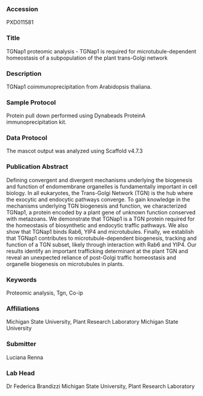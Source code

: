 ### Accession
PXD011581

### Title
TGNap1 proteomic analysis -  TGNap1 is required for microtubule-dependent homeostasis of a subpopulation of the plant trans-Golgi network

### Description
TGNap1 coimmunoprecipitation from Arabidopsis thaliana.

### Sample Protocol
Protein pull down performed using Dynabeads ProteinA immunoprecipitation kit.

### Data Protocol
The mascot output was analyzed using Scaffold v4.7.3

### Publication Abstract
Defining convergent and divergent mechanisms underlying the biogenesis and function of endomembrane organelles is fundamentally important in cell biology. In all eukaryotes, the Trans-Golgi Network (TGN) is the hub where the exocytic and endocytic pathways converge. To gain knowledge in the mechanisms underlying TGN biogenesis and function, we characterized TGNap1, a protein encoded by a plant gene of unknown function conserved with metazoans. We demonstrate that TGNap1 is a TGN protein required for the homeostasis of biosynthetic and endocytic traffic pathways. We also show that TGNap1 binds Rab6, YIP4 and microtubules. Finally, we establish that TGNap1 contributes to microtubule-dependent biogenesis, tracking and function of a TGN subset, likely through interaction with Rab6 and YIP4. Our results identify an important trafficking determinant at the plant TGN and reveal an unexpected reliance of post-Golgi traffic homeostasis and organelle biogenesis on microtubules in plants.

### Keywords
Proteomic analysis, Tgn, Co-ip

### Affiliations
Michigan State University, Plant Research Laboratory
Michigan State University

### Submitter
Luciana Renna

### Lab Head
Dr Federica Brandizzi
Michigan State University, Plant Research Laboratory


